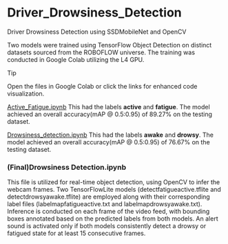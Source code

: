 # Driver_Drowsiness_Detection
Driver Drowsiness Detection using SSDMobileNet and OpenCV

Two models were trained using TensorFlow Object Detection on distinct datasets sourced from the ROBOFLOW universe. The training was conducted in Google Colab utilizing the L4 GPU.

> [!TIP]
>  Open the files in Google Colab or click the links for enhanced code visualization.

[Active_Fatigue.ipynb](https://colab.research.google.com/github/ReetikRaj20/Driver_Drowsiness_Detection/blob/main/Active_Fatique.ipynb)
This had the labels __active__ and __fatigue__. The model achieved an overall accuracy(mAP @ 0.5:0.95) of 89.27% on the testing dataset. 

[Drowsiness_detection.ipynb](https://colab.research.google.com/github/ReetikRaj20/Driver_Drowsiness_Detection/blob/main/Drowsiness_detection.ipynb)
This had the labels __awake__ and __drowsy__. The model achieved an overall accuracy(mAP @ 0.5:0.95) of 76.67% on the testing dataset. 

### (Final)Drowsiness Detection.ipynb 
This file is utilized for real-time object detection, using OpenCV to infer the webcam frames. Two TensorFlowLite models (detectfatigueactive.tflite and detectdrowsyawake.tflite) are employed along with their corresponding label files (labelmapfatigueactive.txt and labelmapdrowsyawake.txt). Inference is conducted on each frame of the video feed, with bounding boxes annotated based on the predicted labels from both models. An alert sound is activated only if both models consistently detect a drowsy or fatigued state for at least 15 consecutive frames.

